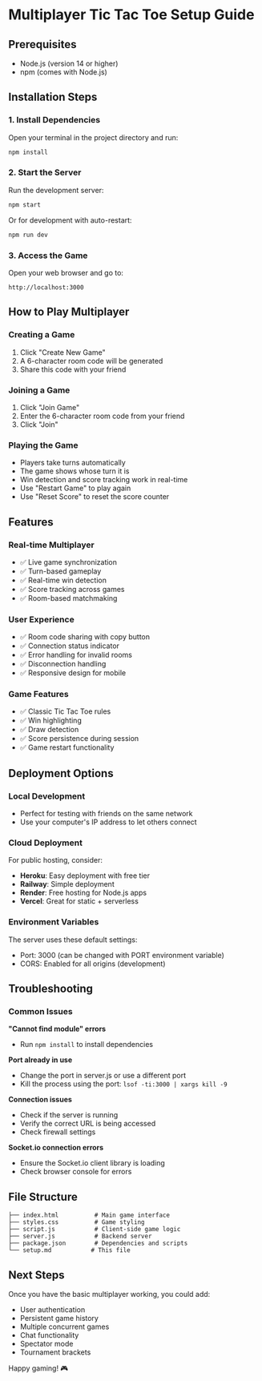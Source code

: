 # Multiplayer Tic Tac Toe Setup Guide

## Prerequisites
- Node.js (version 14 or higher)
- npm (comes with Node.js)

## Installation Steps

### 1. Install Dependencies
Open your terminal in the project directory and run:
```bash
npm install
```

### 2. Start the Server
Run the development server:
```bash
npm start
```

Or for development with auto-restart:
```bash
npm run dev
```

### 3. Access the Game
Open your web browser and go to:
```
http://localhost:3000
```

## How to Play Multiplayer

### Creating a Game
1. Click "Create New Game"
2. A 6-character room code will be generated
3. Share this code with your friend

### Joining a Game
1. Click "Join Game"
2. Enter the 6-character room code from your friend
3. Click "Join"

### Playing the Game
- Players take turns automatically
- The game shows whose turn it is
- Win detection and score tracking work in real-time
- Use "Restart Game" to play again
- Use "Reset Score" to reset the score counter

## Features

### Real-time Multiplayer
- ✅ Live game synchronization
- ✅ Turn-based gameplay
- ✅ Real-time win detection
- ✅ Score tracking across games
- ✅ Room-based matchmaking

### User Experience
- ✅ Room code sharing with copy button
- ✅ Connection status indicator
- ✅ Error handling for invalid rooms
- ✅ Disconnection handling
- ✅ Responsive design for mobile

### Game Features
- ✅ Classic Tic Tac Toe rules
- ✅ Win highlighting
- ✅ Draw detection
- ✅ Score persistence during session
- ✅ Game restart functionality

## Deployment Options

### Local Development
- Perfect for testing with friends on the same network
- Use your computer's IP address to let others connect

### Cloud Deployment
For public hosting, consider:
- **Heroku**: Easy deployment with free tier
- **Railway**: Simple deployment
- **Render**: Free hosting for Node.js apps
- **Vercel**: Great for static + serverless

### Environment Variables
The server uses these default settings:
- Port: 3000 (can be changed with PORT environment variable)
- CORS: Enabled for all origins (development)

## Troubleshooting

### Common Issues

**"Cannot find module" errors**
- Run `npm install` to install dependencies

**Port already in use**
- Change the port in server.js or use a different port
- Kill the process using the port: `lsof -ti:3000 | xargs kill -9`

**Connection issues**
- Check if the server is running
- Verify the correct URL is being accessed
- Check firewall settings

**Socket.io connection errors**
- Ensure the Socket.io client library is loading
- Check browser console for errors

## File Structure
```
├── index.html          # Main game interface
├── styles.css          # Game styling
├── script.js           # Client-side game logic
├── server.js           # Backend server
├── package.json        # Dependencies and scripts
└── setup.md           # This file
```

## Next Steps

Once you have the basic multiplayer working, you could add:
- User authentication
- Persistent game history
- Multiple concurrent games
- Chat functionality
- Spectator mode
- Tournament brackets

Happy gaming! 🎮 